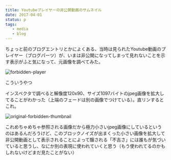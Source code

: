 ```yaml
---
title: Youtubeプレイヤーの非公開動画のサムネイル
date: 2017-04-01
status: p
tags:
   - media
   - blog
---
```


ちょっと前のブログエントリとかによくある、当時は見られたYoutube動画のプレイヤー（ブログパーツ）が、いまは非公開になってしまって見れないことを示す表示がふと気になって、元画像を調べてみた。

![forbidden-player](/images/201704/forbidden-player.png)


こういうやつ

インスペクタで調べると解像度120x90、サイズ1097バイトのjpeg画像を拡大してることがわかった（上端のフェードは別の画像でつけている）。直リンするとこれ。

![original-forbidden-thumbnail](https://i1.ytimg.com/vi/kVZkBggsVFI/hqdefault.jpg)

これめちゃめちゃ参照される画像だから極力小さいjpeg画像にしているというのはあるんだろうけど、このブロックノイズが出まくった小さい画像を拡大して非公開動画として表示されることによって醸される「不吉さ」には誰もが気づいていると思うし、なにか別の表現に使われていくと思う（もう使われてるのかもしれないけどまだ見たことがない）
